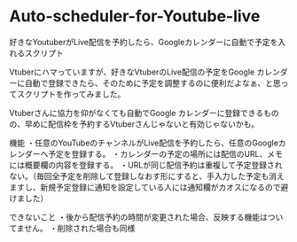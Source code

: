 # Auto-scheduler-for-Youtube-live
好きなYoutuberがLive配信を予約したら、Googleカレンダーに自動で予定を入れるスクリプト

Vtuberにハマっていますが、好きなVtuberのLive配信の予定をGoogle カレンダーに自動で登録できたら、そのために予定を調整するのに便利だよなぁ、と思ってスクリプトを作ってみました。

Vtuberさんに協力を仰がなくても自動でGoogle カレンダーに登録できるものの、早めに配信枠を予約するVtuberさんじゃないと有効じゃないかも。

機能
・任意のYouTubeのチャンネルがLive配信を予約したら、任意のGoogleカレンダーへ予定を登録する。
・カレンダーの予定の場所には配信のURL、メモには概要欄の内容を登録する。
・URLが同じ配信予約は重複して予定登録されない。（毎回全予定を削除して登録しなおす形にすると、手入力した予定も消えますし、新規予定登録に通知を設定している人には通知欄がカオスになるので避けました）

できないこと
・後から配信予約の時間が変更された場合、反映する機能はついてません。
・削除された場合も同様
